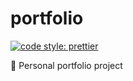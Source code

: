 # portfolio
[![code style: prettier](https://img.shields.io/badge/code_style-prettier-ff69b4.svg?style=flat-square)](https://github.com/prettier/prettier)


💼 Personal portfolio project
